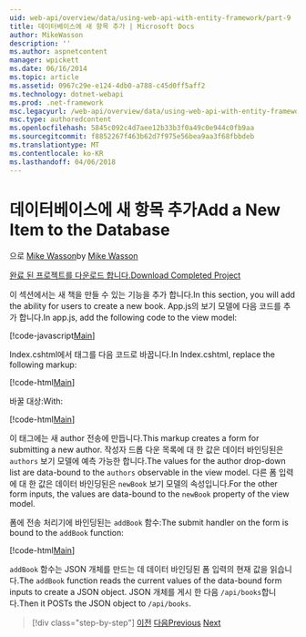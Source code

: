 ```yaml
---
uid: web-api/overview/data/using-web-api-with-entity-framework/part-9
title: 데이터베이스에 새 항목 추가 | Microsoft Docs
author: MikeWasson
description: ''
ms.author: aspnetcontent
manager: wpickett
ms.date: 06/16/2014
ms.topic: article
ms.assetid: 0967c29e-e124-4db0-a788-c45d0ff5aff2
ms.technology: dotnet-webapi
ms.prod: .net-framework
msc.legacyurl: /web-api/overview/data/using-web-api-with-entity-framework/part-9
msc.type: authoredcontent
ms.openlocfilehash: 5845c092c4d7aee12b33b3f0a49c0e944c0fb9aa
ms.sourcegitcommit: f8852267f463b62d7f975e56bea9aa3f68fbbdeb
ms.translationtype: MT
ms.contentlocale: ko-KR
ms.lasthandoff: 04/06/2018
---
```

<a name="add-a-new-item-to-the-database"></a><span data-ttu-id="6cad4-102">데이터베이스에 새 항목 추가</span><span class="sxs-lookup"><span data-stu-id="6cad4-102">Add a New Item to the Database</span></span>
====================
<span data-ttu-id="6cad4-103">으로 [Mike Wasson](https://github.com/MikeWasson)</span><span class="sxs-lookup"><span data-stu-id="6cad4-103">by [Mike Wasson](https://github.com/MikeWasson)</span></span>

[<span data-ttu-id="6cad4-104">완료 된 프로젝트를 다운로드 합니다.</span><span class="sxs-lookup"><span data-stu-id="6cad4-104">Download Completed Project</span></span>](https://github.com/MikeWasson/BookService)

<span data-ttu-id="6cad4-105">이 섹션에서는 새 책을 만들 수 있는 기능을 추가 합니다.</span><span class="sxs-lookup"><span data-stu-id="6cad4-105">In this section, you will add the ability for users to create a new book.</span></span> <span data-ttu-id="6cad4-106">App.js의 보기 모델에 다음 코드를 추가 합니다.</span><span class="sxs-lookup"><span data-stu-id="6cad4-106">In app.js, add the following code to the view model:</span></span>

[!code-javascript[Main](part-9/samples/sample1.js)]

<span data-ttu-id="6cad4-107">Index.cshtml에서 태그를 다음 코드로 바꿉니다.</span><span class="sxs-lookup"><span data-stu-id="6cad4-107">In Index.cshtml, replace the following markup:</span></span>

[!code-html[Main](part-9/samples/sample2.html)]

<span data-ttu-id="6cad4-108">바꿀 대상:</span><span class="sxs-lookup"><span data-stu-id="6cad4-108">With:</span></span>

[!code-html[Main](part-9/samples/sample3.html)]

<span data-ttu-id="6cad4-109">이 태그에는 새 author 전송에 만듭니다.</span><span class="sxs-lookup"><span data-stu-id="6cad4-109">This markup creates a form for submitting a new author.</span></span> <span data-ttu-id="6cad4-110">작성자 드롭 다운 목록에 대 한 값은 데이터 바인딩된은 `authors` 보기 모델에 예측 가능한 합니다.</span><span class="sxs-lookup"><span data-stu-id="6cad4-110">The values for the author drop-down list are data-bound to the `authors` observable in the view model.</span></span> <span data-ttu-id="6cad4-111">다른 폼 입력에 대 한 값은 데이터 바인딩된은 `newBook` 보기 모델의 속성입니다.</span><span class="sxs-lookup"><span data-stu-id="6cad4-111">For the other form inputs, the values are data-bound to the `newBook` property of the view model.</span></span>

<span data-ttu-id="6cad4-112">폼에 전송 처리기에 바인딩된는 `addBook` 함수:</span><span class="sxs-lookup"><span data-stu-id="6cad4-112">The submit handler on the form is bound to the `addBook` function:</span></span>

[!code-html[Main](part-9/samples/sample4.html)]

<span data-ttu-id="6cad4-113">`addBook` 함수는 JSON 개체를 만드는 데 데이터 바인딩된 폼 입력의 현재 값을 읽습니다.</span><span class="sxs-lookup"><span data-stu-id="6cad4-113">The `addBook` function reads the current values of the data-bound form inputs to create a JSON object.</span></span> <span data-ttu-id="6cad4-114">JSON 개체를 게시 한 다음 `/api/books`합니다.</span><span class="sxs-lookup"><span data-stu-id="6cad4-114">Then it POSTs the JSON object to `/api/books`.</span></span>

> [!div class="step-by-step"]
> <span data-ttu-id="6cad4-115">[이전](part-8.md)
> [다음](part-10.md)</span><span class="sxs-lookup"><span data-stu-id="6cad4-115">[Previous](part-8.md)
[Next](part-10.md)</span></span>
